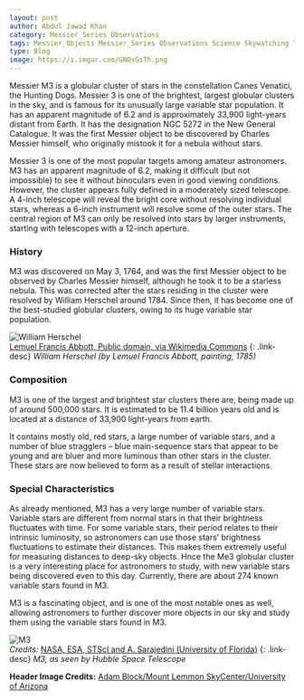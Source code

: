```yaml
---
layout: post
author: Abdul Jawad Khan
category: Messier_Series Observations
tags: Messier_Objects Messier_Series Observations Science Skywatching Telescopes
type: Blog
image: https://i.imgur.com/GNOsGsTh.png
---
```

Messier M3 is a globular cluster of stars in the constellation Canes Venatici, the Hunting Dogs. Messier 3 is one of the brightest, largest globular clusters in the sky, and is famous for its unusually large variable star population. It has an apparent magnitude of 6.2 and is approximately 33,900 light-years distant from Earth. It has the designation NGC 5272 in the New General Catalogue. It was the first Messier object to be discovered by Charles Messier himself, who originally mistook it for a nebula without stars.

Messier 3 is one of the most popular targets among amateur astronomers. M3 has an apparent magnitude of 6.2, making it difficult (but not impossible) to see it without binoculars even in good viewing conditions. However, the cluster appears fully defined in a moderately sized telescope. A 4-inch telescope will reveal the bright core without resolving individual stars, whereas a 6-inch instrument will resolve some of the outer stars. The central region of M3 can only be resolved into stars by larger instruments, starting with telescopes with a 12-inch aperture.

### History

M3 was discovered on May 3, 1764, and was the first Messier object to be observed by Charles Messier himself, although he took it to be a starless nebula. This was corrected after the stars residing in the cluster were resolved by William Herschel around 1784. Since then, it has become one of the best-studied globular clusters, owing to its huge variable star population.

![William Herschel](https://i.imgur.com/3umhScQh.png)\
[Lemuel Francis Abbott, Public domain, via Wikimedia Commons](https://commons.wikimedia.org/wiki/File:William_Herschel01.jpg)
{: .link-desc}
*William Herschel (by Lemuel Francis Abbott, painting, 1785)*

### Composition

M3 is one of the largest and brightest star clusters there are, being made up of around 500,000 stars. It is estimated to be 11.4 billion years old and is located at a distance of 33,900 light-years from earth.

It contains mostly old, red stars, a large number of variable stars, and a number of blue stragglers – blue main-sequence stars that appear to be young and are bluer and more luminous than other stars in the cluster. These stars are now believed to form as a result of stellar interactions.

### Special Characteristics

As already mentioned, M3 has a very large number of variable stars. Variable stars are different from normal stars in that their brightness fluctuates with time. For some variable stars, their period relates to their intrinsic luminosity, so astronomers can use those stars’ brightness fluctuations to estimate their distances. This makes them extremely useful for measuring distances to deep-sky objects. Hnce the Me3 globular cluster is a very interesting place for astronomers to study, with new variable stars being discovered even to this day. Currently, there are about 274 known variable stars found in M3.

M3 is a fascinating object, and is one of the most notable ones as well, allowing astronomers to further discover more objects in our sky and study them using the variable stars found in M3.

![M3](https://i.imgur.com/cvcePsXh.png)\
*Credits:* [NASA, ESA, STScI and A. Sarajedini (University of Florida)](https://www.nasa.gov/feature/goddard/2017/messier-3)
{: .link-desc}
*M3, as seen by Hubble Space Telescope*

**Header Image Credits:**  [Adam Block/Mount Lemmon SkyCenter/University of Arizona](https://www.messier-objects.com/messier-3/)
